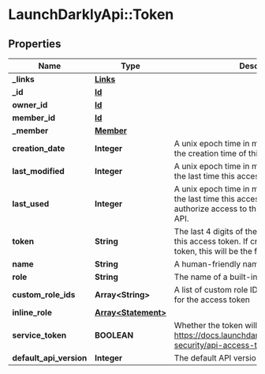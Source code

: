 # LaunchDarklyApi::Token

## Properties
Name | Type | Description | Notes
------------ | ------------- | ------------- | -------------
**_links** | [**Links**](Links.md) |  | [optional] 
**_id** | [**Id**](Id.md) |  | [optional] 
**owner_id** | [**Id**](Id.md) |  | [optional] 
**member_id** | [**Id**](Id.md) |  | [optional] 
**_member** | [**Member**](Member.md) |  | [optional] 
**creation_date** | **Integer** | A unix epoch time in milliseconds specifying the creation time of this access token. | [optional] 
**last_modified** | **Integer** | A unix epoch time in milliseconds specifying the last time this access token was modified. | [optional] 
**last_used** | **Integer** | A unix epoch time in milliseconds specifying the last time this access token was used to authorize access to the LaunchDarkly REST API. | [optional] 
**token** | **String** | The last 4 digits of the unique secret key for this access token. If creating or resetting the token, this will be the full token secret. | [optional] 
**name** | **String** | A human-friendly name for the access token | [optional] 
**role** | **String** | The name of a built-in role for the token | [optional] 
**custom_role_ids** | **Array&lt;String&gt;** | A list of custom role IDs to use as access limits for the access token | [optional] 
**inline_role** | [**Array&lt;Statement&gt;**](Statement.md) |  | [optional] 
**service_token** | **BOOLEAN** | Whether the token will be a service token https://docs.launchdarkly.com/home/account-security/api-access-tokens#service-tokens | [optional] 
**default_api_version** | **Integer** | The default API version for this token | [optional] 


